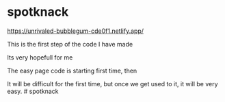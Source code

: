 # spotknack

https://unrivaled-bubblegum-cde0f1.netlify.app/

This is the first step of the code I have made

Its very hopefull for me

The easy page code is starting  first time, then

It will be difficult for the first time, but once we get used to it, it will be very easy.
#   s p o t k n a c k  
 